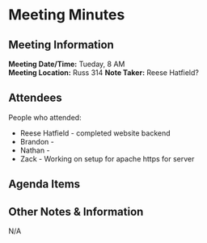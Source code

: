 # Meeting Minutes
## Meeting Information
**Meeting Date/Time:** Tueday, 8 AM  
**Meeting Location:** Russ 314
**Note Taker:** Reese Hatfield?

## Attendees
People who attended:
- Reese Hatfield - completed website backend
- Brandon - 
- Nathan - 
- Zack - Working on setup for apache https for server
## Agenda Items


## Other Notes & Information
N/A
